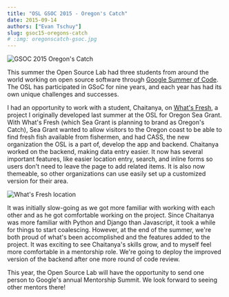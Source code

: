 ```yaml
---
title: "OSL GSOC 2015 - Oregon's Catch"
date: 2015-09-14
authors: ["Evan Tschuy"]
slug: gsoc15-oregons-catch
# :img: oregonscatch-gsoc.jpg
---
```


![GSOC 2015 Oregon's Catch](/images/oregonscatch-gsoc.jpg#blog)

This summer the Open Source Lab had three students from around the world working on open source software through
[Google Summer of Code](https://developers.google.com/open-source/gsoc/). The OSL has participated in GSoC for nine
years, and each year has had its own unique challenges and successes.

I had an opportunity to work with a student, Chaitanya, on [What's Fresh](https://github.com/osu-cass/whats-fresh-api),
a project I originally developed last summer at the OSL for Oregon Sea Grant. With What's Fresh (which Sea Grant is
planning to brand as Oregon's Catch), Sea Grant wanted to allow visitors to the Oregon coast to be able to find fresh
fish available from fishermen, and had CASS, the new organization the OSL is a part of, develop the app and backend.
Chaitanya worked on the backend, making data entry easier. It now has several important features, like easier location
entry, search, and inline forms so users don't need to leave the page to add related items. It is also now themeable, so
other organizations can use easily set up a customized version for their area.

![What's Fresh location](/images/whats-fresh-screenshot.png#blog-center)

It was initially slow-going as we got more familiar with working with each other and as he got comfortable working on
the project. Since Chaitanya was more familiar with Python and Django than Javascript, it took a while for things to
start coalescing. However, at the end of the summer, we're both proud of what's been accomplished and the features added
to the project. It was exciting to see Chaitanya's skills grow, and to myself feel more comfortable in a mentorship
role. We're going to deploy the improved version of the backend after one more round of code review.

This year, the Open Source Lab will have the opportunity to send one person to Google's annual Mentorship Summit. We
look forward to seeing other mentors there!
